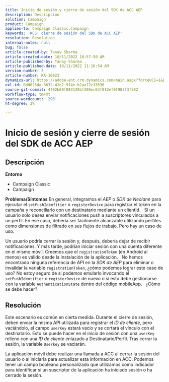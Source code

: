 ```yaml
---
title: Inicio de sesión y cierre de sesión del SDK de ACC AEP
description: Descripción
solution: Campaign
product: Campaign
applies-to: Campaign Classic,Campaign
keywords: 'KCS: cierre de sesión del SDK de ACC AEP'
resolution: Resolution
internal-notes: null
bug: false
article-created-by: Tanay Sharma .
article-created-date: 10/11/2022 10:57:50 AM
article-published-by: Tanay Sharma .
article-published-date: 10/11/2022 11:16:54 AM
version-number: 3
article-number: KA-16023
dynamics-url: https://adobe-ent.crm.dynamics.com/main.aspx?forceUCI=1&pagetype=entityrecord&etn=knowledgearticle&id=2db7de86-5349-ed11-bba2-0022480868ff
exl-id: 0dd025da-8632-42e2-914e-b2aa72c33536
source-git-commit: 4702b69f883128bf305ec64f012ef01903f3f582
workflow-type: tm+mt
source-wordcount: '293'
ht-degree: 2%

---
```


# Inicio de sesión y cierre de sesión del SDK de ACC AEP

## Descripción

<b>Entorno</b>
- Campaign Classic
- Campaign



<b>Problema/Síntomas</b>
En general, integramos el *AEP* o *SDK de Neolane* para ejecutar el `setPushIdenfitier` o `registerDevice` para registrar el token en la campaña y reconciliarlo con un destinatario mediante un clientId.
 
Si un usuario solo desea enviar notificaciones push a suscriptores vinculados a un perfil. En ese caso, debería ser fácilmente alcanzable utilizando perfiles como dimensiones de filtrado en sus flujos de trabajo. Pero hay un caso de uso.

Un usuario podría cerrar la sesión y, después, debería dejar de recibir notificaciones. Y más tarde, podrían iniciar sesión con una cuenta diferente en el mismo móvil. Creemos que el `registrationToken` (en Android al menos) es válido desde la instalación de la aplicación.
 
No hemos encontrado ninguna referencia de API en la *SDK de AEP* para eliminar o invalidar la variable `registrationToken`, ¿cómo podemos lograr este caso de uso? No estoy seguro de si podemos emularlo invocando el `setPushIdentifier` o `registerDevice` de nuevo o si esto debe gestionarse con la variable `AuthenticationState` dentro del código mobileApp.
 
¿Cómo se debe hacer?


## Resolución


Este escenario es común en cierta medida. Durante el cierre de sesión, deben enviar la misma API utilizada para registrar el *ID de cliente*, pero vaciándolo, el campo `userKey` estará vacío y se cortará el vínculo con el destinatario. Esto se puede hacer en el inicio de sesión con una `userKey` relleno con una *ID de cliente* enlazado a Destinatario/Perfil. Tras cerrar la sesión, la variable `Userkey` se vaciarán.

La aplicación móvil debe realizar una llamada a ACC al cerrar la sesión del usuario o al iniciarla para actualizar esta información en ACC. Podemos tener un campo booleano personalizado que utilizamos como indicador para identificar si un suscriptor de la aplicación ha iniciado sesión o ha cerrado la sesión.
